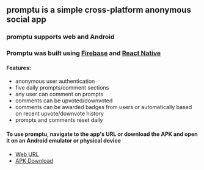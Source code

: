 ## promptu is a simple cross-platform anonymous social app 

### promptu supports web and Android
### Promptu was built using [Firebase](https://firebase.google.com/) and [React Native](https://reactnative.dev/)

#### Features:
- anonymous user authentication
- five daily prompts/comment sections
- any user can comment on prompts
- comments can be upvoted/downvoted
- comments can be awarded badges from users or automatically based on recent upvote/downvote history
- prompts and comments reset daily

####  To use promptu, navigate to the app's URL or download the APK and open it on an Android emulator or physical device
- [Web URL](https://promptu-4f001.web.app/)
- [APK Download](https://drive.google.com/file/d/10PTylO4mwSgMKSeeRiu1iO-cOr5NsQ_3/view?usp=sharing)
